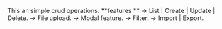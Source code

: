This an simple crud operations. 
**features **
-> List | Create | Update | Delete.
-> File upload.
-> Modal feature.
-> Filter.
-> Import | Export.
